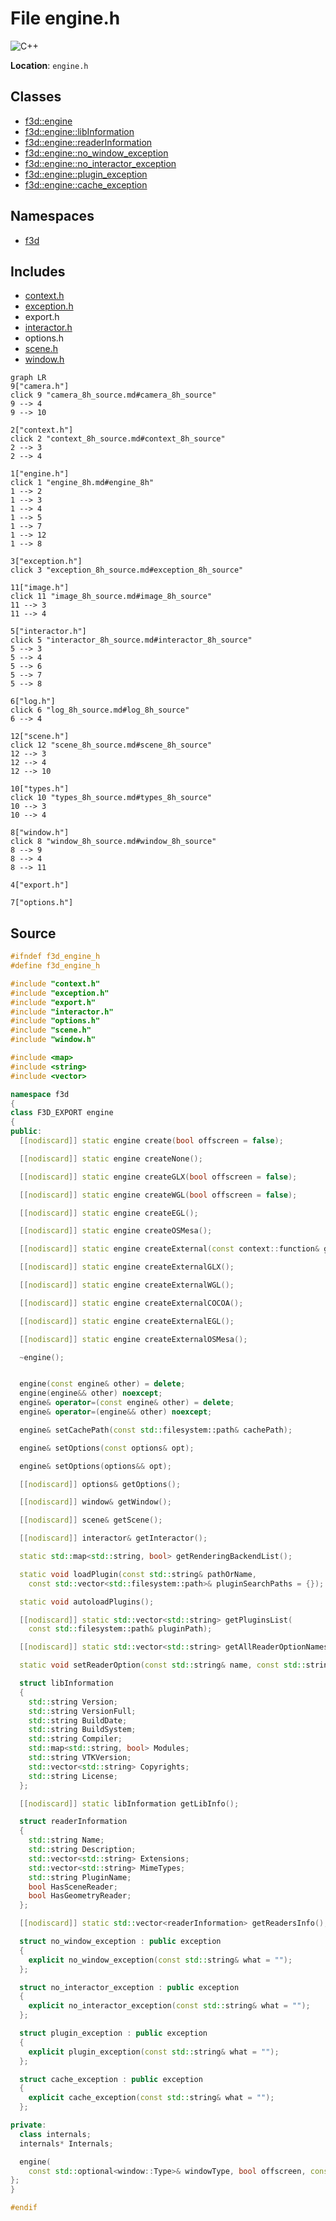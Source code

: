 # File engine.h

![][C++]

**Location**: `engine.h`





## Classes

* [f3d::engine](classf3d_1_1engine.md)
* [f3d::engine::libInformation](structf3d_1_1engine_1_1lib_information.md)
* [f3d::engine::readerInformation](structf3d_1_1engine_1_1reader_information.md)
* [f3d::engine::no\_window\_exception](structf3d_1_1engine_1_1no__window__exception.md)
* [f3d::engine::no\_interactor\_exception](structf3d_1_1engine_1_1no__interactor__exception.md)
* [f3d::engine::plugin\_exception](structf3d_1_1engine_1_1plugin__exception.md)
* [f3d::engine::cache\_exception](structf3d_1_1engine_1_1cache__exception.md)

## Namespaces

* [f3d](namespacef3d.md)

## Includes

* [context.h](context_8h.md)
* [exception.h](exception_8h.md)
* export.h
* [interactor.h](interactor_8h.md)
* options.h
* [scene.h](scene_8h.md)
* [window.h](window_8h.md)


```mermaid
graph LR
9["camera.h"]
click 9 "camera_8h_source.md#camera_8h_source"
9 --> 4
9 --> 10

2["context.h"]
click 2 "context_8h_source.md#context_8h_source"
2 --> 3
2 --> 4

1["engine.h"]
click 1 "engine_8h.md#engine_8h"
1 --> 2
1 --> 3
1 --> 4
1 --> 5
1 --> 7
1 --> 12
1 --> 8

3["exception.h"]
click 3 "exception_8h_source.md#exception_8h_source"

11["image.h"]
click 11 "image_8h_source.md#image_8h_source"
11 --> 3
11 --> 4

5["interactor.h"]
click 5 "interactor_8h_source.md#interactor_8h_source"
5 --> 3
5 --> 4
5 --> 6
5 --> 7
5 --> 8

6["log.h"]
click 6 "log_8h_source.md#log_8h_source"
6 --> 4

12["scene.h"]
click 12 "scene_8h_source.md#scene_8h_source"
12 --> 3
12 --> 4
12 --> 10

10["types.h"]
click 10 "types_8h_source.md#types_8h_source"
10 --> 3
10 --> 4

8["window.h"]
click 8 "window_8h_source.md#window_8h_source"
8 --> 9
8 --> 4
8 --> 11

4["export.h"]

7["options.h"]

```


## Source


```cpp
#ifndef f3d_engine_h
#define f3d_engine_h

#include "context.h"
#include "exception.h"
#include "export.h"
#include "interactor.h"
#include "options.h"
#include "scene.h"
#include "window.h"

#include <map>
#include <string>
#include <vector>

namespace f3d
{
class F3D_EXPORT engine
{
public:
  [[nodiscard]] static engine create(bool offscreen = false);

  [[nodiscard]] static engine createNone();

  [[nodiscard]] static engine createGLX(bool offscreen = false);

  [[nodiscard]] static engine createWGL(bool offscreen = false);

  [[nodiscard]] static engine createEGL();

  [[nodiscard]] static engine createOSMesa();

  [[nodiscard]] static engine createExternal(const context::function& getProcAddress);

  [[nodiscard]] static engine createExternalGLX();

  [[nodiscard]] static engine createExternalWGL();

  [[nodiscard]] static engine createExternalCOCOA();

  [[nodiscard]] static engine createExternalEGL();

  [[nodiscard]] static engine createExternalOSMesa();

  ~engine();


  engine(const engine& other) = delete;
  engine(engine&& other) noexcept;
  engine& operator=(const engine& other) = delete;
  engine& operator=(engine&& other) noexcept;

  engine& setCachePath(const std::filesystem::path& cachePath);

  engine& setOptions(const options& opt);

  engine& setOptions(options&& opt);

  [[nodiscard]] options& getOptions();

  [[nodiscard]] window& getWindow();

  [[nodiscard]] scene& getScene();

  [[nodiscard]] interactor& getInteractor();

  static std::map<std::string, bool> getRenderingBackendList();

  static void loadPlugin(const std::string& pathOrName,
    const std::vector<std::filesystem::path>& pluginSearchPaths = {});

  static void autoloadPlugins();

  [[nodiscard]] static std::vector<std::string> getPluginsList(
    const std::filesystem::path& pluginPath);

  [[nodiscard]] static std::vector<std::string> getAllReaderOptionNames();

  static void setReaderOption(const std::string& name, const std::string& value);

  struct libInformation
  {
    std::string Version;
    std::string VersionFull;
    std::string BuildDate;
    std::string BuildSystem;
    std::string Compiler;
    std::map<std::string, bool> Modules;
    std::string VTKVersion;
    std::vector<std::string> Copyrights;
    std::string License;
  };

  [[nodiscard]] static libInformation getLibInfo();

  struct readerInformation
  {
    std::string Name;
    std::string Description;
    std::vector<std::string> Extensions;
    std::vector<std::string> MimeTypes;
    std::string PluginName;
    bool HasSceneReader;
    bool HasGeometryReader;
  };

  [[nodiscard]] static std::vector<readerInformation> getReadersInfo();

  struct no_window_exception : public exception
  {
    explicit no_window_exception(const std::string& what = "");
  };

  struct no_interactor_exception : public exception
  {
    explicit no_interactor_exception(const std::string& what = "");
  };

  struct plugin_exception : public exception
  {
    explicit plugin_exception(const std::string& what = "");
  };

  struct cache_exception : public exception
  {
    explicit cache_exception(const std::string& what = "");
  };

private:
  class internals;
  internals* Internals;

  engine(
    const std::optional<window::Type>& windowType, bool offscreen, const context::function& loader);
};
}

#endif
```


[public]: https://img.shields.io/badge/-public-brightgreen (public)
[C++]: https://img.shields.io/badge/language-C%2B%2B-blue (C++)
[const]: https://img.shields.io/badge/-const-lightblue (const)
[protected]: https://img.shields.io/badge/-protected-yellow (protected)
[static]: https://img.shields.io/badge/-static-lightgrey (static)
[private]: https://img.shields.io/badge/-private-red (private)